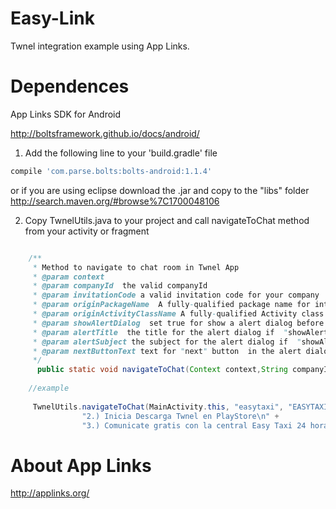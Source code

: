 Easy-Link
==================

Twnel integration example using App Links.


Dependences 
==================
App Links SDK  for Android

http://boltsframework.github.io/docs/android/ 

1) Add the following line to your 'build.gradle' file

```groovy
compile 'com.parse.bolts:bolts-android:1.1.4'
```
or if you are using eclipse download the .jar and copy to the "libs" folder
http://search.maven.org/#browse%7C1700048106

2) Copy TwnelUtils.java to your project and call navigateToChat method from your activity or fragment 

```java

    /**
     * Method to navigate to chat room in Twnel App
     * @param context
     * @param companyId  the valid companyId
     * @param invitationCode a valid invitation code for your company
     * @param originPackageName  A fully-qualified package name for intent generation (for back your app)
     * @param originActivityClassName A fully-qualified Activity class name for intent generation (for back your app)
     * @param showAlertDialog  set true for show a alert dialog before navigate to play Store to download Twnel App if it is not installed
     * @param alertTitle  the title for the alert dialog if  "showAlertDialog" is true
     * @param alertSubject the subject for the alert dialog if  "showAlertDialog" is true
     * @param nextButtonText text for "next" button  in the alert dialog if  "showAlertDialog" is true
     */
      public static void navigateToChat(Context context,String companyId,String invitationCode, String originPackageName, String originActivityClassName,  boolean showAlertDialog, String alertTitle,String alertSubject,String nextButtonText) {
 	
 	//example 
 	
 	 TwnelUtils.navigateToChat(MainActivity.this, "easytaxi", "EASYTAXI", "com.twnel.easylink", "com.twnel.easylink.MainActivity",true,"Chatea gratis descargando Twnel","1.) Da click en \"Siguiente\".\n" +
                "2.) Inicia Descarga Twnel en PlayStore\n" +
                "3.) Comunicate gratis con la central Easy Taxi 24 horas al dias 7 dias a la semana.","Siguiente");


```

About App Links 
==================
http://applinks.org/
